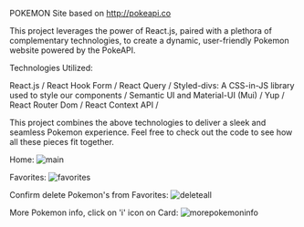 POKEMON Site based on http://pokeapi.co

This project leverages the power of React.js, paired with a plethora of complementary technologies, to create a dynamic, user-friendly Pokemon website powered by the PokeAPI.

Technologies Utilized:

React.js /
React Hook Form /
React Query /
Styled-divs: A CSS-in-JS library used to style our components / 
Semantic UI and Material-UI (Mui) /
Yup /
React Router Dom /
React Context API /

This project combines the above technologies to deliver a sleek and seamless Pokemon experience. Feel free to check out the code to see how all these pieces fit together.

Home: 
![main](https://github.com/mr-fox93/pokemon-api/assets/112568901/c2fe9d70-4a7e-4f38-815b-211519e7d17b)

Favorites:
![favorites](https://github.com/mr-fox93/pokemon-api/assets/112568901/c56d243b-3ef0-43e7-8ab8-a65d795c45ab)

Confirm delete Pokemon's from Favorites:
![deleteall](https://github.com/mr-fox93/pokemon-api/assets/112568901/5430b0f0-19ab-4ac8-bf67-7c1e97cee6d0)

More Pokemon info, click on 'i' icon on Card: 
![morepokemoninfo](https://github.com/mr-fox93/pokemon-api/assets/112568901/ee5b5a5e-c709-4fe5-9d32-f0d46aed6130)


